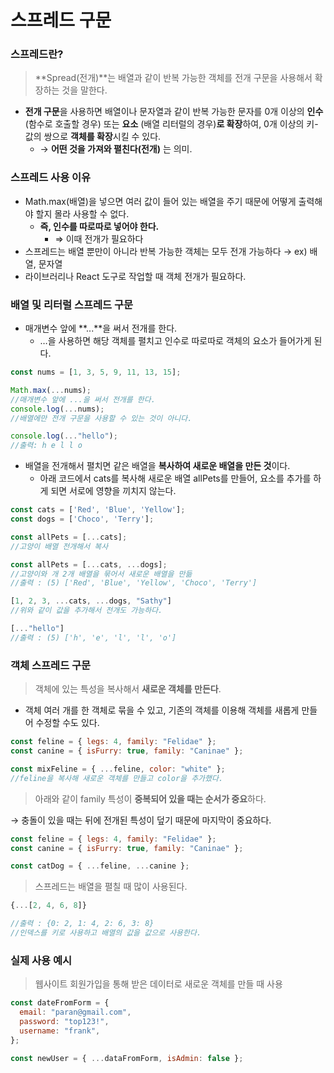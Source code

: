 # 스프레드 구문

### 스프레드란?

> **Spread(전개)**는 배열과 같이 반복 가능한 객체를 전개 구문을 사용해서 확장하는 것을 말한다.

- **전개 구문**을 사용하면 배열이나 문자열과 같이 반복 가능한 문자를 0개 이상의 **인수** (함수로 호출할 경우) 또는 **요소** (배열 리터럴의 경우)**로 확장**하여, 0개 이상의 키-값의 쌍으로 **객체를 확장**시킬 수 있다.
  - → **어떤 것을 가져와 펼친다(전개)** 는 의미.

### 스프레드 사용 이유

- Math.max(배열)을 넣으면 여러 값이 들어 있는 배열을 주기 때문에 어떻게 출력해야 할지 몰라 사용할 수 없다.
  - **즉, 인수를 따로따로 넣어야 한다.**
    - ⇒ 이때 전개가 필요하다
- 스프레드는 배열 뿐만이 아니라 반복 가능한 객체는 모두 전개 가능하다
  → ex) 배열, 문자열
- 라이브러리나 React 도구로 작업할 때 객체 전개가 필요하다.

### 배열 및 리터럴 스프레드 구문

- 매개변수 앞에 **...**을 써서 전개를 한다.
  - …을 사용하면 해당 객체를 펼치고 인수로 따로따로 객체의 요소가 들어가게 된다.

```jsx
const nums = [1, 3, 5, 9, 11, 13, 15];

Math.max(...nums);
//매개변수 앞에 ...을 써서 전개를 한다.
console.log(...nums);
//배열에만 전개 구문을 사용할 수 있는 것이 아니다.

console.log(..."hello");
//출력: h e l l o
```

- 배열을 전개해서 펼치면 같은 배열을 **복사하여 새로운 배열을 만든 것**이다.
  - 아래 코드에서 cats를 복사해 새로운 배열 allPets를 만들어, 요소를 추가를 하게 되면 서로에 영향을 끼치지 않는다.

```jsx
const cats = ['Red', 'Blue', 'Yellow'];
const dogs = ['Choco', 'Terry'];

const allPets = [...cats];
//고양이 배열 전개해서 복사

const allPets = [...cats, ...dogs];
//고양이와 개 2개 배열을 묶어서 새로운 배열을 만듦
//출력 : (5) ['Red', 'Blue', 'Yellow', 'Choco', 'Terry']

[1, 2, 3, ...cats, ...dogs, "Sathy"]
//위와 같이 값을 추가해서 전개도 가능하다.

[..."hello"]
//출력 : (5) ['h', 'e', 'l', 'l', 'o']
```

### 객체 스프레드 구문

> 객체에 있는 특성을 복사해서 **새로운 객체를 만든다**.

- 객체 여러 개를 한 객체로 묶을 수 있고, 기존의 객체를 이용해 객체를 새롭게 만들어 수정할 수도 있다.

```jsx
const feline = { legs: 4, family: "Felidae" };
const canine = { isFurry: true, family: "Caninae" };

const mixFeline = { ...feline, color: "white" };
//feline을 복사해 새로운 객체를 만들고 color을 추가했다.
```

> 아래와 같이 family 특성이 **중복되어 있을 때는 순서가 중요**하다.

→ 충돌이 있을 때는 뒤에 전개된 특성이 덮기 때문에 마지막이 중요하다.

```jsx
const feline = { legs: 4, family: "Felidae" };
const canine = { isFurry: true, family: "Caninae" };

const catDog = { ...feline, ...canine };
```

> 스프레드는 배열을 펼칠 때 많이 사용된다.

```jsx
{...[2, 4, 6, 8]}

//출력 : {0: 2, 1: 4, 2: 6, 3: 8}
//인덱스를 키로 사용하고 배열의 값을 값으로 사용한다.
```

### 실제 사용 예시

> 웹사이트 회원가입을 통해 받은 데이터로 새로운 객체를 만들 때 사용

```jsx
const dateFromForm = {
  email: "paran@gmail.com",
  password: "top123!",
  username: "frank",
};

const newUser = { ...dataFromForm, isAdmin: false };
```
